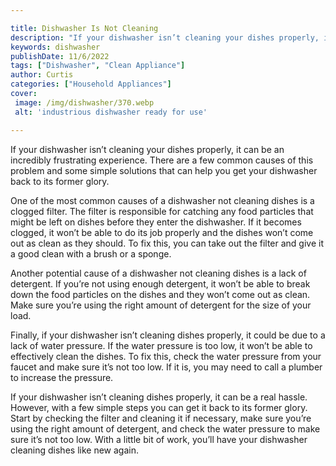 ```yaml
---

title: Dishwasher Is Not Cleaning
description: "If your dishwasher isn’t cleaning your dishes properly, it can be an incredibly frustrating experience. There are a few common cau...lets find out"
keywords: dishwasher
publishDate: 11/6/2022
tags: ["Dishwasher", "Clean Appliance"]
author: Curtis
categories: ["Household Appliances"]
cover: 
 image: /img/dishwasher/370.webp
 alt: 'industrious dishwasher ready for use'

---
```


If your dishwasher isn’t cleaning your dishes properly, it can be an incredibly frustrating experience. There are a few common causes of this problem and some simple solutions that can help you get your dishwasher back to its former glory. 

One of the most common causes of a dishwasher not cleaning dishes is a clogged filter. The filter is responsible for catching any food particles that might be left on dishes before they enter the dishwasher. If it becomes clogged, it won’t be able to do its job properly and the dishes won’t come out as clean as they should. To fix this, you can take out the filter and give it a good clean with a brush or a sponge. 

Another potential cause of a dishwasher not cleaning dishes is a lack of detergent. If you’re not using enough detergent, it won’t be able to break down the food particles on the dishes and they won’t come out as clean. Make sure you’re using the right amount of detergent for the size of your load. 

Finally, if your dishwasher isn’t cleaning dishes properly, it could be due to a lack of water pressure. If the water pressure is too low, it won’t be able to effectively clean the dishes. To fix this, check the water pressure from your faucet and make sure it’s not too low. If it is, you may need to call a plumber to increase the pressure. 

If your dishwasher isn’t cleaning dishes properly, it can be a real hassle. However, with a few simple steps you can get it back to its former glory. Start by checking the filter and cleaning it if necessary, make sure you’re using the right amount of detergent, and check the water pressure to make sure it’s not too low. With a little bit of work, you’ll have your dishwasher cleaning dishes like new again.
